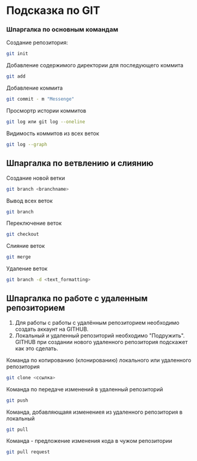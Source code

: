 # Подсказка по GIT
### Шпаргалка по основным командам

Создание репозитория:
```sh
git init
```

Добавление содержимого директории для последующего коммита
```sh
git add
```

Добавление коммита
```sh
git commit - m "Messenge"
```

Просмортр истории коммитов
```sh
git log или git log --oneline
```

Видимость коммитов из всех веток

```sh
git log --graph

```

## Шпаргалка по ветвлению и слиянию

Создание новой ветки
```sh
git branch <branchname> 
```

Вывод всех веток 
```sh
git branch
```

Переключение веток
```sh
git checkout
```

Слияние веток
```sh
git merge 
```
 Удаление веток
```sh
git branch -d <text_formatting>
```

## Шпаргалка по работе с удаленным репозиторием

1. Для работы с работы с удалённым репозиторием необходимо создать аккаунт на GITHUB.
2. Локальный и удаленный репозиторий необходимо "Подружить". GITHUB при создании нового удаленного репозитория подскажет как это сделать.

Команда по копированию (клонированию) локального или удаленного репозитория
```sh
git clone <ссылка>
```

Команда по передаче изменений в удаленный репозиторий

```sh
git push
```

Команда, добавляющаяя изменениея из удаленного репозитория в локальный

```sh
git pull
```

Команда - предложение изменения кода в чужом репозитории

```sh
git pull request
```